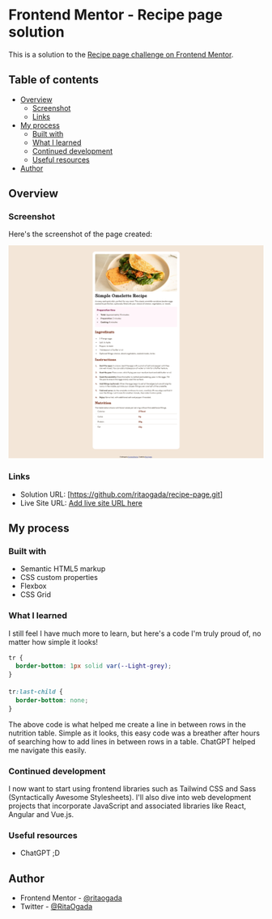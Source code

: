 # Frontend Mentor - Recipe page solution

This is a solution to the [Recipe page challenge on Frontend Mentor](https://www.frontendmentor.io/challenges/recipe-page-KiTsR8QQKm).

## Table of contents

- [Overview](#overview)
  - [Screenshot](#screenshot)
  - [Links](#links)
- [My process](#my-process)
  - [Built with](#built-with)
  - [What I learned](#what-i-learned)
  - [Continued development](#continued-development)
  - [Useful resources](#useful-resources)
- [Author](#author)

## Overview

### Screenshot

Here's the screenshot of the page created:

![Recipe main page](design/recipe-main-page.png)

### Links

- Solution URL: [https://github.com/ritaogada/recipe-page.git]
- Live Site URL: [Add live site URL here](https://your-live-site-url.com)

## My process

### Built with

- Semantic HTML5 markup
- CSS custom properties
- Flexbox
- CSS Grid

### What I learned

I still feel I have much more to learn, but here's a code I'm truly proud of, no matter how simple it looks!

```css
tr {
  border-bottom: 1px solid var(--Light-grey);
}

tr:last-child {
  border-bottom: none;
}
```

The above code is what helped me create a line in between rows in the nutrition table. Simple as it looks, this easy code was a breather after hours of searching how to add lines in between rows in a table. ChatGPT helped me navigate this easily.

### Continued development

I now want to start using frontend libraries such as Tailwind CSS and Sass (Syntactically Awesome Stylesheets). I'll also dive into web development projects that incorporate JavaScript and associated libraries like React, Angular and Vue.js.

### Useful resources

- ChatGPT ;D

## Author

- Frontend Mentor - [@ritaogada](https://www.frontendmentor.io/profile/ritaogada)
- Twitter - [@RitaOgada](https://x.com/RitaOgada)
